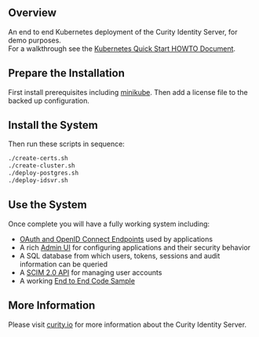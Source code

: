 ## Overview

An end to end Kubernetes deployment of the Curity Identity Server, for demo purposes.\
For a walkthrough see the [Kubernetes Quick Start HOWTO Document](https://curity.io/resources/learn/kubernetes-quick-start).

## Prepare the Installation

First install prerequisites including [minikube](https://minikube.sigs.k8s.io/docs/start/).
Then add a license file to the backed up configuration.

## Install the System

Then run these scripts in sequence:

```bash
./create-certs.sh
./create-cluster.sh
./deploy-postgres.sh
./deploy-idsvr.sh
```

## Use the System

Once complete you will have a fully working system including:

- [OAuth and OpenID Connect Endpoints](http://login.curity.local/oauth/v2/oauth-anonymous/.well-known/openid-configuration) used by applications
- A rich [Admin UI](http://admin.curity.local/admin) for configuring applications and their security behavior
- A SQL database from which users, tokens, sessions and audit information can be queried
- A [SCIM 2.0 API](http://login.curity.local/user-management/admin) for managing user accounts
- A working [End to End Code Sample](http://login.curity.local/demo-client.html)

## More Information

Please visit [curity.io](https://curity.io/) for more information about the Curity Identity Server.
